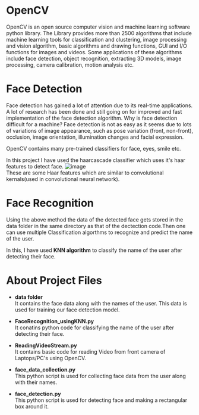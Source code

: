 # OpenCV
OpenCV is an open source computer vision and machine learning software python library.
The Library provides more than 2500 algorithms that include machine learning tools for classification and clustering, image processing and vision algorithm, basic algorithms and drawing functions, GUI and I/O functions for images and videos. Some applications of these algorithms include face detection, object recognition, extracting 3D models, image processing, camera calibration, motion analysis etc.

# Face Detection
Face detection has gained a lot of attention due to its real-time applications. A lot of research has been done and still going on for improved and fast implementation of the face detection algorithm. Why is face detection difficult for a machine? Face detection is not as easy as it seems due to lots of variations of image appearance, such as pose variation (front, non-front), occlusion, image orientation, illumination changes and facial expression.

OpenCV contains many pre-trained classifiers for face, eyes, smile etc.

In this project I have used the haarcascade classifier which uses it's haar features to detect face.
![image](https://user-images.githubusercontent.com/41102775/61474351-1e540980-a9a6-11e9-852a-98b8f7fd9197.png)  
These are some Haar features which are similar to convolutional kernals(used in convolutional neural network).


# Face Recognition
Using the above method the data of the detected face gets stored in the data folder in the same directory as that of the dectection code.Then one can use multiple Classification algorthms to recognize and predict the name of the user.

In this, I have used <b>KNN algorithm</b> to classify the name of the user after detecting their face.

# About Project Files
- **data folder**  
It contains the face data along with the names of the user. This data is used for training our face detection model.

- **FaceRecognition_usingKNN.py**  
It conatins python code for classifying the name of the user after detecting their face.

- **ReadingVideoStream.py**  
It contains basic code for reading Video from front camera of Laptops/PC's using OpenCV.

- **face_data_collection.py**  
This python script is used for collecting face data from the user along with their names.

- **face_detection.py**  
This python script is used for detecting face and making a rectangular box around it.